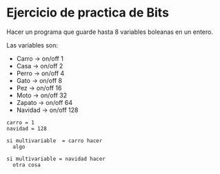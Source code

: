 # Ejercicio de practica de Bits

Hacer un programa que guarde hasta 8 variables boleanas en un entero.

Las variables son:

* Carro   ->  on/off     1
* Casa    ->  on/off     2
* Perro   ->  on/off     4
* Gato    ->  on/off     8
* Pez     ->  on/off    16
* Moto    ->  on/off    32
* Zapato  ->  on/off    64
* Navidad ->  on/off   128


```
carro = 1
navidad = 128

si multivariable  = carro hacer
  algo

si multivariable = navidad hacer
  otra cosa

```
